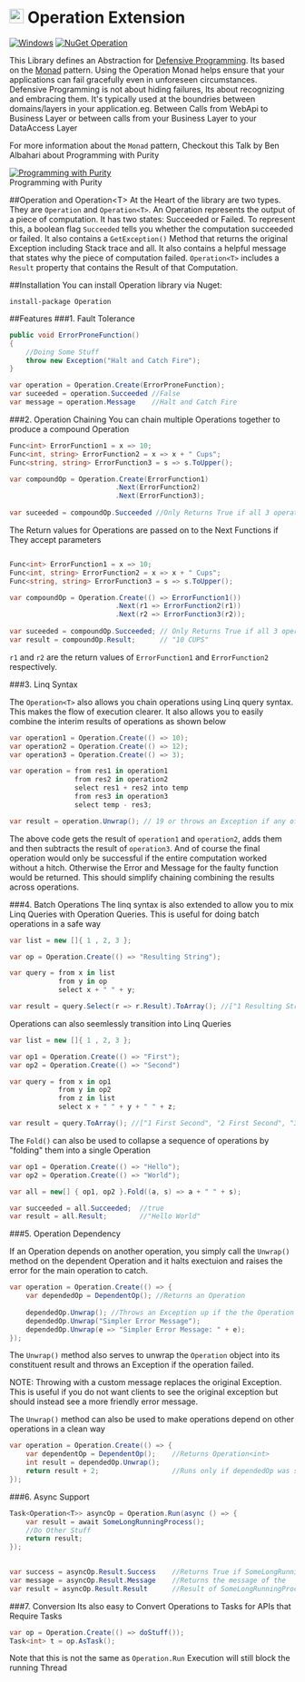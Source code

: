 

<h1 style="vertical-align:middle">
	<img src="https://raw.githubusercontent.com/odytrice/Operation/master/operation.png" width="25" alt="Logo"/> Operation Extension</h1>
	
[![Windows](https://ci.appveyor.com/api/projects/status/m4xei8kvod9fguqk/branch/master?svg=true)](https://ci.appveyor.com/project/odytrice/operation/branch/master)
[![NuGet Operation](https://img.shields.io/nuget/v/Operation.svg?style=flat)](https://www.nuget.org/packages/Operation)

This Library defines an Abstraction for [Defensive Programming](http://en.wikipedia.org/wiki/Defensive_programming). 
Its based on the [Monad](http://en.wikipedia.org/wiki/Monad_%28functional_programming%29) pattern.
Using the Operation Monad helps ensure that your applications can fail gracefully even in unforeseen circumstances.
Defensive Programming is not about hiding failures, Its about recognizing and embracing them. It's typically used at the boundries 
between domains/layers in your application.eg. Between Calls from WebApi to Business Layer or between calls from your Business Layer to your DataAccess Layer

For more information about the `Monad` pattern, Checkout this Talk by Ben Albahari about Programming with Purity

[![Programming with Purity](http://img.youtube.com/vi/aZCzG2I8Hds/mqdefault.jpg)](http://www.youtube.com/watch?v=aZCzG2I8Hds)<br/>
Programming with Purity

##Operation and Operation&lt;T&gt;
At the Heart of the library are two types. They are `Operation` and `Operation<T>`. 
An Operation represents the output of a piece of computation. It has two states: Succeeded or Failed. To represent this, a boolean flag `Succeeded` tells you whether the computation succeeded or failed.
It also contains a `GetException()` Method that returns the original Exception including Stack trace and all.
It also contains a helpful message that states why the piece of computation failed. `Operation<T>` 
includes a `Result` property that contains the Result of that Computation.

##Installation 
You can install Operation library via Nuget:

<code>install-package Operation</code>

##Features
###1. Fault Tolerance

```csharp
public void ErrorProneFunction()
{
	//Doing Some Stuff
	throw new Exception("Halt and Catch Fire");
}

var operation = Operation.Create(ErrorProneFunction);
var suceeded = operation.Succeeded //False
var message = operation.Message    //Halt and Catch Fire
```

###2. Operation Chaining
You can chain multiple Operations together to produce a compound Operation

```csharp
Func<int> ErrorFunction1 = x => 10;
Func<int, string> ErrorFunction2 = x => x + " Cups";
Func<string, string> ErrorFunction3 = s => s.ToUpper();

var compoundOp = Operation.Create(ErrorFunction1)
						  .Next(ErrorFunction2)
						  .Next(ErrorFunction3);
							  
var suceeded = compoundOp.Succeeded //Only Returns True if all 3 operations Succeeded
```

The Return values for Operations are passed on to the Next Functions if They accept parameters

```csharp

Func<int> ErrorFunction1 = x => 10;
Func<int, string> ErrorFunction2 = x => x + " Cups";
Func<string, string> ErrorFunction3 = s => s.ToUpper();

var compoundOp = Operation.Create(() => ErrorFunction1())
						  .Next(r1 => ErrorFunction2(r1))
						  .Next(r2 => ErrorFunction3(r2));
						  							  
var suceeded = compoundOp.Succeeded; // Only Returns True if all 3 operations Succeeded
var result = compoundOp.Result;	     // "10 CUPS"
```
`r1` and `r2` are the return values of `ErrorFunction1` and `ErrorFunction2` respectively.

###3. Linq Syntax

The `Operation<T>` also allows you chain operations using Linq query syntax. This makes the flow of execution clearer. 
    It also allows you to easily combine the interim results of operations as shown below

```csharp
var operation1 = Operation.Create(() => 10);
var operation2 = Operation.Create(() => 12);
var operation3 = Operation.Create(() => 3);

var operation = from res1 in operation1
				from res2 in operation2
				select res1 + res2 into temp
				from res3 in operation3
				select temp - res3;

var result = operation.Unwrap(); // 19 or throws an Exception if any of the Operations failed
```
The above code gets the result of `operation1` and `operation2`, adds them and then subtracts
the result of `operation3`. And of course the final operation would only be successful
if the entire computation worked without a hitch. Otherwise the Error and Message for the 
faulty function would be returned.
This should simplify chaining combining the results across operations.

###4. Batch Operations
The linq syntax is also extended to allow you to mix Linq Queries with Operation Queries. 
This is useful for doing batch operations in a safe way

```csharp
var list = new []{ 1 , 2, 3 };

var op = Operation.Create(() => "Resulting String");

var query = from x in list
			from y in op
			select x + " " + y;

var result = query.Select(r => r.Result).ToArray(); //["1 Resulting String", "2 Resulting String", "3 Resulting String"]
```

Operations can also seemlessly transition into Linq Queries

```csharp
var list = new []{ 1 , 2, 3 };

var op1 = Operation.Create(() => "First");
var op2 = Operation.Create(() => "Second")

var query = from x in op1
			from y in op2
			from z in list
			select x + " " + y + " " + z;

var result = query.ToArray(); //["1 First Second", "2 First Second", "3 First Second"]
```

The `Fold()` can also be used to collapse a sequence of operations by "folding" them into a single Operation

```csharp
var op1 = Operation.Create(() => "Hello");
var op2 = Operation.Create(() => "World");

var all = new[] { op1, op2 }.Fold((a, s) => a + " " + s);

var succeeded = all.Succeeded;	//true 
var result = all.Result;		//"Hello World"
```
###5. Operation Dependency

If an Operation depends on another operation, you simply call the `Unwrap()` method on the dependent Operation
and it halts exectuion and raises the error for the main operation to catch.

```csharp
var operation = Operation.Create(() => {
	var dependedOp = DependentOp();	//Returns an Operation
		
	dependedOp.Unwrap(); //Throws an Exception up if the the Operation did not succeed
	dependedOp.Unwrap("Simpler Error Message");
	dependedOp.Unwrap(e => "Simpler Error Message: " + e);
});
```
The `Unwrap()` method also serves to unwrap the `Operation` object into its constituent 
result and throws an Exception if the operation failed.

NOTE: Throwing with a custom message replaces the original Exception. 
This is useful if you do not want clients to see the original exception 
but should instead see a more friendly error message.

The `Unwrap()` method can also be used to make operations depend on other operations in a
clean way

```csharp
var operation = Operation.Create(() => {
	var dependentOp = DependentOp();  	//Returns Operation<int>
	int result = dependedOp.Unwrap();
	return result + 2;					//Runs only if dependedOp was successful.
});
```

###6. Async Support
```csharp
Task<Operation<T>> asyncOp = Operation.Run(async () => {
	var result = await SomeLongRunningProcess();
	//Do Other Stuff
	return result;
});
	

var success = asyncOp.Result.Success	//Returns True if SomeLongRunningProcess() succeeds
var message = asyncOp.Result.Message	//Returns the message of the
var result = asyncOp.Result.Result		//Result of SomeLongRunningProcess() 
```

###7. Conversion
Its also easy to Convert Operations to Tasks for APIs that Require Tasks

```csharp
var op = Operation.Create(() => doStuff());
Task<int> t = op.AsTask();
```

Note that this is not the same as `Operation.Run` Execution will still block the running Thread
